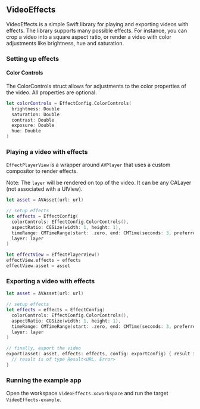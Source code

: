 VideoEffects
----

VideoEffects is a simple Swift library for playing and exporting videos with effects. The library supports many possible effects. For instance, you can crop a video into a square aspect ratio, or render a video with color adjustments like brightness, hue and saturation.

### Setting up effects

#### Color Controls

The ColorControls struct allows for adjustments to the color properties of the video. All properties are optional. 

```swift
let colorControls = EffectConfig.ColorControls(
  brightness: Double
  saturation: Double
  contrast: Double
  exposure: Double
  hue: Double
)
```

### Playing a video with effects

`EffectPlayerView` is a wrapper around `AVPlayer` that uses a custom compositor to render effects.

Note: The `layer` will be rendered on top of the video. It can be any CALayer (not associated with a UIView).

```swift
let asset = AVAsset(url: url)

// setup effects
let effects = EffectConfig(
  colorControls: EffectConfig.ColorControls(),
  aspectRatio: CGSize(width: 1, height: 1),
  timeRange: CMTimeRange(start: .zero, end: CMTime(seconds: 3, preferredTimescale: 600)),
  layer: layer
)

let effectView = EffectPlayerView()
effectView.effects = effects
effectView.asset = asset
```

### Exporting a video with effects

```swift
let asset = AVAsset(url: url)

// setup effects
let effects = effects = EffectConfig(
  colorControls: EffectConfig.ColorControls(),
  aspectRatio: CGSize(width: 1, height: 1),
  timeRange: CMTimeRange(start: .zero, end: CMTime(seconds: 3, preferredTimescale: 600)),
  layer: layer
)

// finally, export the video
export(asset: asset, effects: effects, config: exportConfig) { result in
  // result is of type Result<URL, Error>
}
```

### Running the example app

Open the workspace `VideoEffects.xcworkspace` and run the target `VideoEffects-example`.
